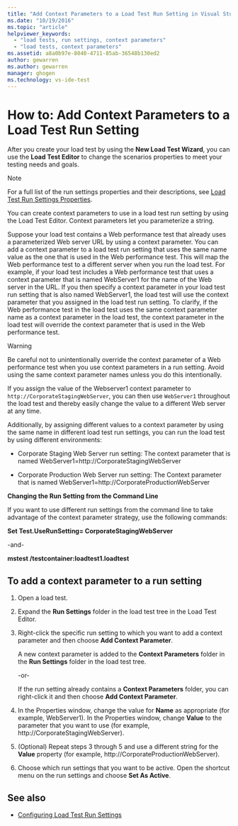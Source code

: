 ```yaml
---
title: "Add Context Parameters to a Load Test Run Setting in Visual Studio | Microsoft Docs"
ms.date: "10/19/2016"
ms.topic: "article"
helpviewer_keywords:
  - "load tests, run settings, context parameters"
  - "load tests, context parameters"
ms.assetid: a8a0b97e-8040-4711-85ab-36548b130ed2
author: gewarren
ms.author: gewarren
manager: ghogen
ms.technology: vs-ide-test
---
```

# How to: Add Context Parameters to a Load Test Run Setting

After you create your load test by using the **New Load Test Wizard**, you can use the **Load Test Editor** to change the scenarios properties to meet your testing needs and goals.

> [!NOTE]
> For a full list of the run settings properties and their descriptions, see [Load Test Run Settings Properties](../test/load-test-run-settings-properties.md).

You can create context parameters to use in a load test run setting by using the Load Test Editor. Context parameters let you parameterize a string.

Suppose your load test contains a Web performance test that already uses a parameterized Web server URL by using a context parameter. You can add a context parameter to a load test run setting that uses the same name value as the one that is used in the Web performance test. This will map the Web performance test to a different server when you run the load test. For example, if your load test includes a Web performance test that uses a context parameter that is named WebServer1 for the name of the Web server in the URL. If you then specify a context parameter in your load test run setting that is also named WebServer1, the load test will use the context parameter that you assigned in the load test run setting. To clarify, if the Web performance test in the load test uses the same context parameter name as a context parameter in the load test, the context parameter in the load test will override the context parameter that is used in the Web performance test.

> [!WARNING]
> Be careful not to unintentionally override the context parameter of a Web performance test when you use context parameters in a run setting. Avoid using the same context parameter names unless you do this intentionally.

If you assign the value of the Webserver1 context parameter to `http://CorporateStagingWebServer`, you can then use `WebServer1` throughout the load test and thereby easily change the value to a different Web server at any time.

Additionally, by assigning different values to a context parameter by using the same name in different load test run settings, you can run the load test by using different environments:

-   Corporate Staging Web Server run setting: The context parameter that is named WebServer1=http://CorporateStagingWebServer

-   Corporate Production Web Server run setting: The Context parameter that is named WebServer1=http://CorporateProductionWebServer

 **Changing the Run Setting from the Command Line**

 If you want to use different run settings from the command line to take advantage of the context parameter strategy, use the following commands:

 **Set Test.UseRunSetting= CorporateStagingWebServer**

 -and-

 **mstest /testcontainer:loadtest1.loadtest**

## To add a context parameter to a run setting

1.  Open a load test.

2.  Expand the **Run Settings** folder in the load test tree in the Load Test Editor.

3.  Right-click the specific run setting to which you want to add a context parameter and then choose **Add Context Parameter**.

     A new context parameter is added to the **Context Parameters** folder in the **Run Settings** folder in the load test tree.

     -or-

     If the run setting already contains a **Context Parameters** folder, you can right-click it and then choose **Add Context Parameter**.

4.  In the Properties window, change the value for **Name** as appropriate (for example, WebServer1). In the Properties window, change **Value** to the parameter that you want to use (for example, http://CorporateStagingWebServer).

5.  (Optional) Repeat steps 3 through 5 and use a different string for the **Value** property (for example, http://CorporateProductionWebServer).

6.  Choose which run settings that you want to be active. Open the shortcut menu on the run settings and choose **Set As Active**.

## See also

- [Configuring Load Test Run Settings](../test/configure-load-test-run-settings.md)
